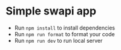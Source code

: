 # Simple swapi app

- Run `npm install` to install dependencies
- Run `npm run format` to format your code
- Run `npm run dev` to run local server
